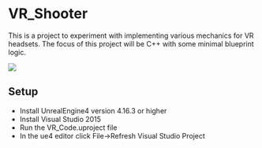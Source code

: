 # VR_Shooter
This is a project to experiment with implementing various mechanics for VR headsets.
The focus of this project will be C++ with some minimal blueprint logic.

![](https://i.imgur.com/1m84Txa.png)


## Setup
* Install UnrealEngine4 version 4.16.3 or higher
* Install Visual Studio 2015
* Run the VR_Code.uproject file
* In the ue4 editor click File->Refresh Visual Studio Project
